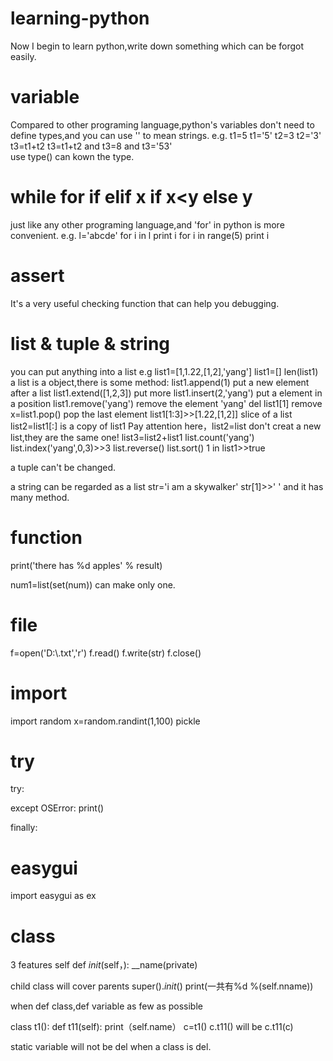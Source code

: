 # learning-python
Now I begin to learn python,write down something which can be forgot easily.
# variable
Compared to other programing language,python's variables don't need to define types,and you can use '' to mean strings.
e.g. t1=5                     t1='5'
     t2=3                     t2='3'
     t3=t1+t2                 t3=t1+t2 
     and t3=8                 and t3='53'            
use type() can kown the type.
# while for if elif x if x<y else y
just like any other programing language,and 'for' in python is more convenient.
e.g.  l='abcde'
      for i in l
      print i
      for i in range(5)
      print i
# assert
It's a very useful checking function that can help you debugging.
# list & tuple & string
you can put anything into a list 
e.g list1=[1,1.22,[1,2],'yang']
    list1=[]
    len(list1)
a list is a object,there is some method:
  list1.append(1) put a new element after a list
  list1.extend([1,2,3]) put more 
  list1.insert(2,'yang') put a element in a position
  list1.remove('yang') remove the element 'yang'
  del list1[1] remove
  x=list1.pop() pop the last element
  list1[1:3]>>[1.22,[1,2]]  slice of a list
  list2=list1[:] is a copy of list1
Pay attention here，list2=list don't creat a new list,they are the same one!
  list3=list2+list1
  list.count('yang')
  list.index('yang',0,3)>>3
  list.reverse()
  list.sort()
1 in list1>>true 




a tuple can't be changed.





a string can be regarded as a list
str='i am a skywalker'
str[1]>>' '
and it has many method.
# function
print('there has %d apples' % result)

num1=list(set(num)) can make only one.

# file 
f=open('D:\\.txt','r')
f.read()
f.write(str)
f.close()

# import
import random
x=random.randint(1,100)
pickle

# try 
try:

except OSError:
print()

finally:
# easygui
import easygui as ex

# class
3 features
self
def _init_(self，):
__name(private)

child class will cover parents
super()._init_()
 print(一共有%d %(self.nname))
 
 when def class,def variable as few as possible
 
 
 class t1():
     def t11(self):
     print（self.name）
 c=t1()
 c.t11() will be c.t11(c)
 
 static variable will not be del when a class is del.
